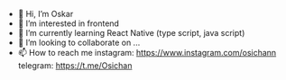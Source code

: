 - 👋 Hi, I’m Oskar
- 👀 I’m interested in frontend
- 🌱 I’m currently learning React Native (type script, java script)
- 💞️ I’m looking to collaborate on ...
- 📫 How to reach me 
instagram: https://www.instagram.com/osichann
telegram: https://t.me/Osichan

<!---
osichan/osichan is a ✨ special ✨ repository because its `README.md` (this file) appears on your GitHub profile.
You can click the Preview link to take a look at your changes.
--->
